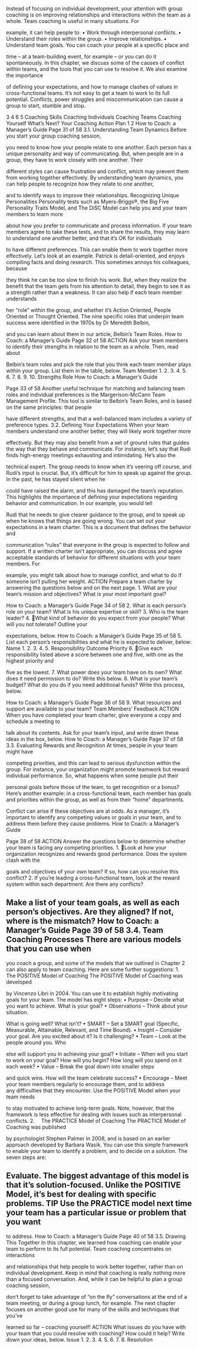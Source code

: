 


Instead of focusing on individual development, your attention with group coaching is on improving relationships and interactions within the team as a whole. Team coaching is useful in many situations. For

example, it can help people to: •	 Work through interpersonal conflicts. •	 Understand their roles within the group. •	 Improve relationships. •	 Understand team goals. You can coach your people at a specific place and

time – at a team-building event, for example – or you can do it spontaneously. In this chapter, we discuss some of the causes of conflict within teams, and the tools that you can use to resolve it. We also examine the importance

of defining your expectations, and how to manage clashes of values in cross-functional teams. It’s not easy to get a team to work to its full potential. Conflicts, power struggles and miscommunication can cause a group to start, stumble and stop.

3 4 6 5 Coaching Skills Coaching Individuals Coaching Teams Coaching Yourself What’s Next? Your Coaching Action Plan 1 2 How to Coach: a Manager’s Guide Page 31 of 58 3.1. Understanding Team Dynamics Before you start your group coaching session,

you need to know how your people relate to one another. Each person has a unique personality and way of communicating. But, when people are in a group, they have to work closely with one another. Their

different styles can cause frustration and conflict, which may prevent them from working together effectively. By understanding team dynamics, you can help people to recognize how they relate to one another,

and to identify ways to improve their relationships. Recognizing Unique Personalities Personality tests such as Myers-Briggs®, the Big Five Personality Traits Model, and The DiSC Model can help you and your team members to learn more

about how you prefer to communicate and process information. If your team members agree to take these tests, and to share the results, they may learn to understand one another better, and that it’s OK for individuals

to have different preferences. This can enable them to work together more effectively. Let’s look at an example. Patrick is detail-oriented, and enjoys compiling facts and doing research. This sometimes annoys his colleagues, because

they think he can be too slow to finish his work. But, when they realize the benefit that the team gets from his attention to detail, they begin to see it as a strength rather than a weakness. It can also help if each team member understands

her “role” within the group, and whether it’s Action Oriented, People Oriented or Thought Oriented. The nine specific roles that underpin team success were identified in the 1970s by Dr Meredith Belbin,

and you can learn about them in our article, Belbin’s Team Roles. How to Coach: a Manager’s Guide Page 32 of 58 ACTION Ask your team members to identify their strengths in relation to the team as a whole. Then, read about

Belbin’s team roles and pick the role that you think each team member plays within your group. List them in the table, below. Team Member 1. 2. 3. 4. 5. 6. 7. 8. 9. 10. Strengths Role How to Coach: a Manager’s Guide

Page 33 of 58 Another useful technique for matching and balancing team roles and individual preferences is the Margerison-McCann Team Management Profile. This tool is similar to Belbin’s Team Roles, and is based on the same principles: that people

have different strengths, and that a well-balanced team includes a variety of preference types. 3.2. Defining Your Expectations When your team members understand one another better, they will likely work together more

effectively. But they may also benefit from a set of ground rules that guides the way that they behave and communicate. ​For instance, let’s say that Rudi finds high-energy meetings exhausting and intimidating. He’s also the

technical expert. The group needs to know when it’s veering off course, and Rudi’s input is crucial. But, it’s difficult for him to speak up against the group. In the past, he has stayed silent when he

could have raised the alarm, and this has damaged the team’s reputation. This highlights the importance of defining your expectations regarding behavior and communication. In our example, you would tell

Rudi that he needs to give clearer guidance to the group, and to speak up when he knows that things are going wrong. You can set out your expectations in a team charter. This is a document that defines the behavior and

communication “rules” that everyone in the group is expected to follow and support. If a written charter isn’t appropriate, you can discuss and agree acceptable standards of behavior for different situations with your team members. For

example, you might talk about how to manage conflict, and what to do if someone isn’t pulling her weight. ACTION Prepare a team charter by answering the questions below and on the next page. 1. What are your team’s mission and objectives? What is your most important goal?

How to Coach: a Manager’s Guide Page 34 of 58 2. What is each person’s role on your team? What is his unique expertise or skill? 3. Who is the team leader? 4. What kind of behavior do you expect from your people? What will you not tolerate? Outline your

expectations, below. How to Coach: a Manager’s Guide Page 35 of 58 5. List each person’s responsibilities and what he is expected to deliver, below: Name 1. 2. 3. 4. 5. Responsibility Outcome Priority 6. Give each responsibility listed above a score between one and five, with one as the highest priority and

five as the lowest. 7. What power does your team have on its own? What does it need permission to do? Write this below. 8. What is your team’s budget? What do you do if you need additional funds? Write this process, below.

How to Coach: a Manager’s Guide Page 36 of 58 9. What resources and support are available to your team? Team Members’ Feedback ACTION When you have completed your team charter, give everyone a copy and schedule a meeting to

talk about its contents. Ask for your team’s input, and write down these ideas in the box, below. How to Coach: a Manager’s Guide Page 37 of 58 3.3. Evaluating Rewards and Recognition At times, people in your team might have

competing priorities, and this can lead to serious dysfunction within the group. For instance, your organization might promote teamwork but reward individual performance. So, what happens when some people put their

personal goals before those of the team, to get recognition or a bonus? Here’s another example: in a cross-functional team, each member has goals and priorities within the group, as well as from their “home” departments.

Conflict can arise if these objectives are at odds. As a manager, it’s important to identify any competing values or goals in your team, and to address them before they cause problems. How to Coach: a Manager’s Guide

Page 38 of 58 ACTION Answer the questions below to determine whether your team is facing any competing priorities. 1. Look at how your organization recognizes and rewards good performance. Does the system clash with the

goals and objectives of your own team? If so, how can you resolve this conflict? 2. If you’re leading a cross-functional team, look at the reward system within each department. Are there any conflicts?

## Make a list of your team goals, as well as each person’s objectives. Are they aligned? If not, where is the mismatch? How to Coach: a Manager’s Guide Page 39 of 58 3.4. Team Coaching Processes There are various models that you can use when


you coach a group, and some of the models that we outlined in Chapter 2 can also apply to team coaching. Here are some further suggestions: 1.  The POSITIVE Model of Coaching The POSITIVE Model of Coaching was developed

by Vincenzo Libri in 2004. You can use it to establish highly motivating goals for your team. The model has eight steps: •	 Purpose – Decide what you want to achieve. What is your goal? •	 Observations – Think about your situation.

What is going well? What isn’t? •	 SMART – Set a SMART goal (Specific, Measurable, Attainable, Relevant, and Time Bound). •	 Insight – Consider your goal. Are you excited about it? Is it challenging? •	 Team – Look at the people around you. Who

else will support you in achieving your goal? •	 Initiate – When will you start to work on your goal? How will you begin? How long will you spend on it each week? •	 Value – Break the goal down into smaller steps

and quick wins. How will the team celebrate success? •	 Encourage – Meet your team members regularly to encourage them, and to address any difficulties that they encounter. Use the POSITIVE Model when your team needs

to stay motivated to achieve long-term goals. Note, however, that the framework is less effective for dealing with issues such as interpersonal conflicts. 2.  The PRACTICE Model of Coaching The PRACTICE Model of Coaching was published

by psychologist Stephen Palmer in 2008, and is based on an earlier approach developed by Barbara Wasik. You can use this simple framework to enable your team to identify a problem, and to decide on a solution. The seven steps are:

## Evaluate. The biggest advantage of this model is that it’s solution-focused. Unlike the POSITIVE Model, it’s best for dealing with specific problems. TIP Use the PRACTICE model next time your team has a particular issue or problem that you want


to address. How to Coach: a Manager’s Guide Page 40 of 58 3.5. Drawing This Together In this chapter, we learned how coaching can enable your team to perform to its full potential. Team coaching concentrates on interactions

and relationships that help people to work better together, rather than on individual development. Keep in mind that coaching is really nothing more than a focused conversation. And, while it can be helpful to plan a group coaching session,

don’t forget to take advantage of “on the fly” conversations at the end of a team meeting, or during a group lunch, for example. The next chapter focuses on another good use for many of the skills and techniques that you’ve

learned so far – coaching yourself! ACTION What issues do you have with your team that you could resolve with coaching? How could it help? Write down your ideas, below. Issue 1. 2. 3. 4. 5. 6. 7. 8. Resolution

